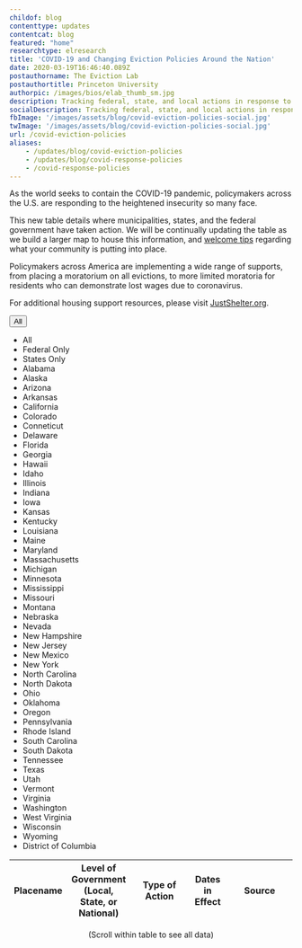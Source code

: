 ```yaml
---
childof: blog
contenttype: updates
contentcat: blog
featured: "home"
researchtype: elresearch
title: 'COVID-19 and Changing Eviction Policies Around the Nation'
date: 2020-03-19T16:46:40.089Z
postauthorname: The Eviction Lab
postauthortitle: Princeton University
authorpic: /images/bios/elab_thumb_sm.jpg
description: Tracking federal, state, and local actions in response to COVID-19.
socialDescription: Tracking federal, state, and local actions in response to COVID-19.  
fbImage: '/images/assets/blog/covid-eviction-policies-social.jpg'
twImage: '/images/assets/blog/covid-eviction-policies-social.jpg'
url: /covid-eviction-policies
aliases:
    - /updates/blog/covid-eviction-policies
    - /updates/blog/covid-response-policies
    - /covid-response-policies
---
```


As the world seeks to contain the COVID-19 pandemic, policymakers across the U.S. are responding to the heightened insecurity so many face.

This new table details where municipalities, states, and the federal government have taken action. We will be continually updating the table as we build a larger map to house this information, and <a href="https://evictionlab.org/contact/">welcome tips</a> regarding what your community is putting into place. 

Policymakers across America are implementing a wide range of supports, from placing a moratorium on all evictions, to more limited moratoria for residents who can demonstrate lost wages due to coronavirus.

For additional housing support resources, please visit <a href="https://justshelter.org" target="_blank">JustShelter.org</a>.


<div id="covid-blog">
  <div class="covid-blog-table">
    <div id="filter_covid_table" class="dropdown filter-covid-table language-select show">
      <button class="el-select dropdown-toggle" data-toggle="dropdown" type="button" aria-haspopup="true" aria-expanded="true"><span id="selected_filter">All</span><i class="fa fa-chevron-down"></i>
      </button>
      <ul class="dropdown-menu" x-placement="bottom-start">
        <li class="dropdown menu-item">
          <a data-value="all">All</a>
        </li>
        <li class="dropdown menu-item">
          <a data-value="allfederal">Federal Only</a>
        </li>
        <li class="dropdown menu-item">
          <a data-value="allstate">States Only</a>
        </li>
        <li class="dropdown menu-item disabled">
          <a data-value="AL">Alabama</a>
        </li>
        <li class="dropdown menu-item disabled">
          <a data-value="AK">Alaska</a>
        </li>
        <li class="dropdown menu-item disabled">
          <a data-value="AZ">Arizona</a>
        </li>
        <li class="dropdown menu-item disabled">
          <a data-value="AR">Arkansas</a>
        </li>
        <li class="dropdown menu-item disabled">
          <a data-value="CA">California</a>
        </li>
        <li class="dropdown menu-item disabled">
          <a data-value="CO">Colorado</a>
        </li>
        <li class="dropdown menu-item disabled">
          <a data-value="CT">Conneticut</a>
        </li>
        <li class="dropdown menu-item disabled">
          <a data-value="DE">Delaware</a>
        </li>
        <li class="dropdown menu-item disabled">
          <a data-value="FL">Florida</a>
        </li>
        <li class="dropdown menu-item disabled">
          <a data-value="GA">Georgia</a>
        </li>
        <li class="dropdown menu-item disabled">
          <a data-value="HI">Hawaii</a>
        </li>
        <li class="dropdown menu-item disabled">
          <a data-value="ID">Idaho</a>
        </li>
        <li class="dropdown menu-item disabled">
          <a data-value="IL">Illinois</a>
        </li>
        <li class="dropdown menu-item disabled">
          <a data-value="IN">Indiana</a>
        </li>
        <li class="dropdown menu-item disabled">
          <a data-value="IA">Iowa</a>
        </li>
        <li class="dropdown menu-item disabled">
          <a data-value="KS">Kansas</a>
        </li>
        <li class="dropdown menu-item disabled">
          <a data-value="KY">Kentucky</a>
        </li>
        <li class="dropdown menu-item disabled">
          <a data-value="LA">Louisiana</a>
        </li>
        <li class="dropdown menu-item disabled">
          <a data-value="ME">Maine</a>
        </li>
        <li class="dropdown menu-item disabled">
          <a data-value="MD">Maryland</a>
        </li>
        <li class="dropdown menu-item disabled">
          <a data-value="MA">Massachusetts</a>
        </li>
        <li class="dropdown menu-item disabled">
          <a data-value="MI">Michigan</a>
        </li>
        <li class="dropdown menu-item disabled">
          <a data-value="MN">Minnesota</a>
        </li>
        <li class="dropdown menu-item disabled">
          <a data-value="MS">Mississippi</a>
        </li>
        <li class="dropdown menu-item disabled">
          <a data-value="MO">Missouri</a>
        </li>
        <li class="dropdown menu-item disabled">
          <a data-value="MT">Montana</a>
        </li>
        <li class="dropdown menu-item disabled">
          <a data-value="NE">Nebraska</a>
        </li>
        <li class="dropdown menu-item disabled">
          <a data-value="NV">Nevada</a>
        </li>
        <li class="dropdown menu-item disabled">
          <a data-value="NH">New Hampshire</a>
        </li>
        <li class="dropdown menu-item disabled">
          <a data-value="NJ">New Jersey</a>
        </li>
        <li class="dropdown menu-item disabled">
          <a data-value="NM">New Mexico</a>
        </li>
        <li class="dropdown menu-item disabled">
          <a data-value="NY">New York</a>
        </li>
        <li class="dropdown menu-item disabled">
          <a data-value="NC">North Carolina</a>
        </li>
        <li class="dropdown menu-item disabled">
          <a data-value="ND">North Dakota</a>
        </li>
        <li class="dropdown menu-item disabled">
          <a data-value="OH">Ohio</a>
        </li>
        <li class="dropdown menu-item disabled">
          <a data-value="OK">Oklahoma</a>
        </li>
        <li class="dropdown menu-item disabled">
          <a data-value="OR">Oregon</a>
        </li>
        <li class="dropdown menu-item disabled">
          <a data-value="PA">Pennsylvania</a>
        </li>
        <li class="dropdown menu-item disabled">
          <a data-value="RI">Rhode Island</a>
        </li>
        <li class="dropdown menu-item disabled">
          <a data-value="SC">South Carolina</a>
        </li>
        <li class="dropdown menu-item disabled">
          <a data-value="SD">South Dakota</a>
        </li>
        <li class="dropdown menu-item disabled">
          <a data-value="TN">Tennessee</a>
        </li>
        <li class="dropdown menu-item disabled">
          <a data-value="TX">Texas</a>
        </li>
        <li class="dropdown menu-item disabled">
          <a data-value="UT">Utah</a>
        </li>
        <li class="dropdown menu-item disabled">
          <a data-value="VT">Vermont</a>
        </li>
        <li class="dropdown menu-item disabled">
          <a data-value="VA">Virginia</a>
        </li>
        <li class="dropdown menu-item disabled">
          <a data-value="WA">Washington</a>
        </li>
        <li class="dropdown menu-item disabled">
          <a data-value="WV">West Virginia</a>
        </li>
        <li class="dropdown menu-item disabled">
          <a data-value="WI">Wisconsin</a>
        </li>
        <li class="dropdown menu-item disabled">
          <a data-value="WY">Wyoming</a>
        </li>
        <li class="dropdown menu-item disabled">
          <a data-value="DC">District of Columbia</a>
        </li>
      </ul>
    </div>
    <table class="page-stats table-responsive natl-est">
      <thead>
        <tr class="">
         <th style="width:5%;">Placename</th>
         <th style="width:5%;">Level of Government<br/>(Local, State, or National)</th>
         <th style="width:30%;">Type of Action</th>
         <th style="width:15%;">Dates in Effect</th>
         <th style="width:35%;">Source</th>
        </tr>
      </thead>
      <tbody>
      </tbody>
    </table>
    <p class="ital" style="text-align: center">(Scroll within table to see all data)</p>
  </div>
</div>
